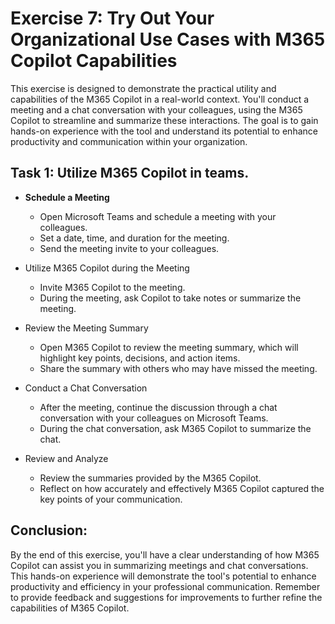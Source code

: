 # Exercise 7: Try Out Your Organizational Use Cases with M365 Copilot Capabilities

This exercise is designed to demonstrate the practical utility and capabilities of the M365 Copilot in a real-world context. You'll conduct a meeting and a chat conversation with your colleagues, using the M365 Copilot to streamline and summarize these interactions. The goal is to gain hands-on experience with the tool and understand its potential to enhance productivity and communication within your organization.

## Task 1: Utilize M365 Copilot in teams.

- **Schedule a Meeting**
    - Open Microsoft Teams and schedule a meeting with your colleagues.
    - Set a date, time, and duration for the meeting.
    - Send the meeting invite to your colleagues.

- Utilize M365 Copilot during the Meeting
    - Invite M365 Copilot to the meeting.
    - During the meeting, ask Copilot to take notes or summarize the meeting.

- Review the Meeting Summary
    - Open M365 Copilot to review the meeting summary, which will highlight key points, decisions, and action items.
    - Share the summary with others who may have missed the meeting.

- Conduct a Chat Conversation
    - After the meeting, continue the discussion through a chat conversation with your colleagues on Microsoft Teams.
    - During the chat conversation, ask M365 Copilot to summarize the chat.

- Review and Analyze
    - Review the summaries provided by the M365 Copilot.
    - Reflect on how accurately and effectively M365 Copilot captured the key points of your communication.

## Conclusion: 
By the end of this exercise, you'll have a clear understanding of how M365 Copilot can assist you in summarizing meetings and chat conversations. This hands-on experience will demonstrate the tool's potential to enhance productivity and efficiency in your professional communication. Remember to provide feedback and suggestions for improvements to further refine the capabilities of M365 Copilot.